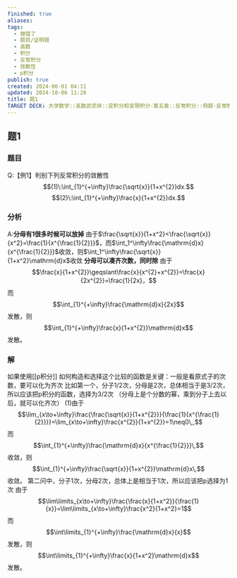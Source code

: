 ```yaml
---
finished: true
aliases: 
tags:
  - 做错了
  - 题目/证明题
  - 高数
  - 积分
  - 反常积分
  - 敛散性
  - p积分
publish: true
created: 2024-06-01 04:11
updated: 2024-10-06 11:28
title: 题1
TARGET DECK: 大学数学::高数武忠祥::定积分和变限积分-第五章::反常积分::例题-反常积分::题1
---
```

## 题1
### 题目
Q:【例1】判别下列反常积分的敛散性
$$(1)\:\int_{1}^{+\infty}\frac{\sqrt{x}}{1+x^{2}}dx.$$
$$(2)\:\int_{1}^{+\infty}\frac{x}{1+x^{2}}dx.$$
### 分析
A:**分母有1很多时候可以放掉** 
由于$\frac{\sqrt{x}}{1+x^2}<\frac{\sqrt{x}}{x^2}=\frac{1}{x^{\frac{1}{2}}}$，而$\int_1^\infty\frac{\mathrm{d}x}{x^{\frac{1}{2}}}$收敛，则$\int_1^\infty\frac{\sqrt{x}}{1+x^2}\mathrm{d}x$收敛
**分母可以凑齐次数，同时除** 
由于
$$\frac{x}{1+x^{2}}\geqslant\frac{x}{x^{2}+x^{2}}=\frac{x}{2x^{2}}=\frac{1}{2x}，$$
而
$$\int_{1}^{+\infty}\frac{\mathrm{d}x}{2x}$$
发散，则
$$\int_{1}^{+\infty}\frac{x}{1+x^{2}}\mathrm{d}x$$
发散。
### 解
如果使用[[p积分]]
如何构造和选择这个比较的函数是关键：一般是看原式子的次数，要可以化为齐次 
比如第一个，分子1/2次，分母是2次，总体相当于是3/2次，所以应该把p积分的函数，选择为3/2次 （分母上是个分数的幂，乘到分子上去以后，就可以化齐次）
(1)由于
$$\lim_{x\to+\infty}\frac{\frac{\sqrt{x}}{1+x^{2}}}{\frac{1}{x^{\frac{1}{2}}}}=\lim_{x\to+\infty}\frac{x^{2}}{1+x^{2}}=1\neq0\,,$$
而
$$\int_{1}^{+\infty}\frac{\mathrm{d}x}{x^{\frac{1}{2}}}\,$$
收敛，则
$$\int_{1}^{+\infty}\frac{\sqrt{x}}{1+x^{2}}\mathrm{d}x\,$$
收敛。
第二问中，分子1次，分母2次，总体上是相当于1次，所以应该把p选择为1次 
由于
$$\lim\limits_{x\to+\infty}\frac{\frac{x}{1+x^2}}{\frac{1}{x}}=\lim\limits_{x\to+\infty}\frac{x^2}{1+x^2}=1$$
而
$$\int\limits_{1}^{+\infty}\frac{\mathrm{d}x}{x}$$
发散，则
$$\int\limits_{1}^{+\infty}\frac{x}{1+x^2}\mathrm{d}x$$
发散。
<!--ID: 1728214113633-->


